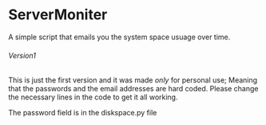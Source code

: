 # ServerMoniter
A simple script that emails you the system space usuage over time.

###### Version1 
This is just the first version and it was made *only* for personal use; Meaning that the passwords and the email addresses are hard coded. Please change the necessary lines in the code to get it all working.

The password field is in the diskspace.py file 
